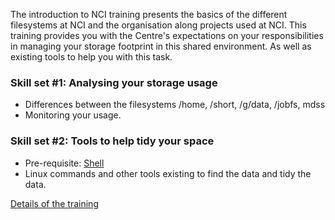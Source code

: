 The introduction to NCI training presents the basics of the different filesystems at NCI and the organisation along projects used at NCI.
This training provides you with the Centre's expectations on your responsibilities in managing your storage footprint in this shared environment. As well as existing tools to help you with this task.

### Skill set #1: Analysing your storage usage
 * Differences between the filesystems /home, /short, /g/data, /jobfs, mdss
 * Monitoring your usage.

### Skill set #2: Tools to help tidy your space
 * Pre-requisite: [Shell](Shell.md)
 * Linux commands and other tools existing to find the data and tidy the data.

[Details of the training](Storage_management_at_NCI_details.md)